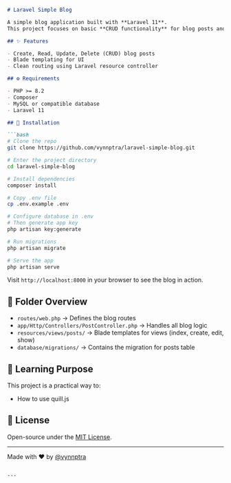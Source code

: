 
```markdown
# Laravel Simple Blog

A simple blog application built with **Laravel 11**.  
This project focuses on basic **CRUD functionality** for blog posts and is intended as a learning project to understand the core features of Laravel such as routing, controllers, models, views (Blade), and migrations.

## ✨ Features

- Create, Read, Update, Delete (CRUD) blog posts
- Blade templating for UI
- Clean routing using Laravel resource controller

## ⚙️ Requirements

- PHP >= 8.2
- Composer
- MySQL or compatible database
- Laravel 11

## 🚀 Installation

```bash
# Clone the repo
git clone https://github.com/vynnptra/laravel-simple-blog.git

# Enter the project directory
cd laravel-simple-blog

# Install dependencies
composer install

# Copy .env file
cp .env.example .env

# Configure database in .env
# Then generate app key
php artisan key:generate

# Run migrations
php artisan migrate

# Serve the app
php artisan serve
```

Visit `http://localhost:8000` in your browser to see the blog in action.

## 📁 Folder Overview

- `routes/web.php` → Defines the blog routes
- `app/Http/Controllers/PostController.php` → Handles all blog logic
- `resources/views/posts/` → Blade templates for views (index, create, edit, show)
- `database/migrations/` → Contains the migration for posts table

## 🧠 Learning Purpose

This project is a practical way to:
- How to use quill.js


## 📄 License

Open-source under the [MIT License](LICENSE).

---

Made with ❤️ by [@vynnptra](https://github.com/vynnptra)
```

---

